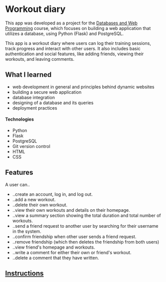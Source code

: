 # Workout diary

This app was developed as a project for the [Databases and Web Programming](https://hy-tsoha.github.io/materiaali/) course, which focuses on building a web application that utilizes a database, using Python (Flask) and PostgreSQL.

This app is a workout diary where users can log their training sessions, track progress and interact with other users. It also includes basic authentication and social features, like adding friends, viewing their workouts, and leaving comments.

## What I learned
- web development in general and principles behind dynamic websites
- building a secure web application
- database integration
- designing of a database and its queries
- deployment practices

#### Technologies
- Python
- Flask
- PostgreSQL
- Git version control
- HTML
- CSS

## Features
A user can..
- ..create an account, log in, and log out.
- ..add a new workout.
- ..delete their own workout.
- ..view their own workouts and details on their homepage.
- ..view a summary section showing the total duration and total number of workouts.
- ..send a friend request to another user by searching for their username in the system.
- ..confirm friendship when other user sends a friend request.
- ..remove friendship (which then deletes the friendship from both users)
- ..view friend's homepage and workouts.
- ..write a comment for either their own or friend's workout.
- ..delete a comment that they have written.

## [Instructions](https://github.com/laurelcrelia/treenisovellus/documentation/instructions.md) 




